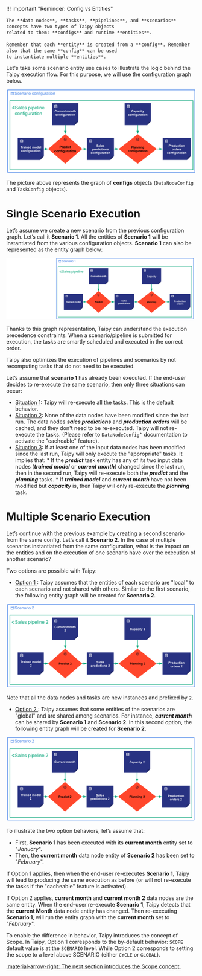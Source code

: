 !!! important "Reminder: Config vs Entities"

    The **data nodes**, **tasks**, **pipelines**, and **scenarios** concepts have two types of Taipy objects
    related to them: **configs** and runtime **entities**.

    Remember that each **entity** is created from a **config**. Remember also that the same **config** can be used
    to instantiate multiple **entities**.

Let's take some scenario entity use cases to illustrate the logic behind the Taipy execution flow. For this purpose,
we will use the configuration graph below.

![Configuration Graph ](../pic/execution_flow_configs.svg)

The picture above represents the graph of **configs** objects (`DataNodeConfig` and `TaskConfig` objects).

# Single Scenario Execution

Let’s assume we create a new scenario from the previous configuration graph. Let’s call it **Scenario 1**. All the
entities of **Scenario 1** will be instantiated from the various configuration objects. **Scenario 1** can also be
represented as the entity graph below:

![Scenario 1 Graph ](../pic/execution_flow_entities.svg)

Thanks to this graph representation, Taipy can understand the execution precedence constraints. When a
scenario/pipeline is submitted for execution, the tasks are smartly scheduled and executed in the correct order.

Taipy also optimizes the execution of pipelines and scenarios by not recomputing tasks that do not need to be executed.

Let’s assume that **scenario 1** has already been executed. If the end-user decides to re-execute the same scenario,
then only three situations can occur:

- <u>Situation 1</u>: Taipy will re-execute all the tasks. This is the default behavior.
- <u>Situation 2</u>: None of the data nodes have been modified since the last run. The data nodes _**sales
  predictions**_ and _**production orders**_ will be cached, and they don't need to be re-executed. Taipy will not
  re-execute the tasks. (Please refer to `DataNodeConfig^` documentation to activate the "cacheable" feature).
- <u>Situation 3</u>: If at least one of the input data nodes has been modified since the last run, Taipy will only
  execute the "appropriate" tasks. It implies that:
      * If the _**predict**_ task entity has any of its two input data nodes (_**trained model**_ or _**current
        month**_) changed since the last run, then in the second run, Taipy will re-execute both the _**predict**_
        and the _**planning**_ tasks.
      * If _**trained model**_ and _**current month**_ have not been modified but _**capacity**_ is, then Taipy
        will only re-execute the _**planning**_ task.

# Multiple Scenario Execution

Let’s continue with the previous example by creating a second scenario from the same config. Let’s call it
**Scenario 2**. In the case of multiple scenarios instantiated from the same configuration, what is the impact on
the entities and on the execution of one scenario have over the execution of another scenario?

Two options are possible with Taipy:

- <u> Option 1 </u>:
Taipy assumes that the entities of each scenario are "local" to each scenario and not shared with others. Similar to
the first scenario, the following entity graph will be created for **Scenario 2**.

![Scenario 2 Graph option 1](../pic/execution_flow_entities_2.svg)

Note that all the data nodes and tasks are new instances and prefixed by `2`.

- <u> Option 2 </u>:
Taipy assumes that some entities of the scenarios are "global" and are shared among scenarios. For instance,
_**current month**_ can be shared by **Scenario 1** and **Scenario 2**. In this second option, the following entity
graph will be created for **Scenario 2**.

![Scenario 2 Graph option 2 ](../pic/execution_flow_entities_2_global_month.svg)

To illustrate the two option behaviors, let’s assume that:

- First, **Scenario 1** has been executed with its **current month** entity set to "_January_".
- Then, the **current month** data node entity of **Scenario 2** has been set to "_February_".

If Option 1 applies, then when the end-user re-executes **Scenario 1**, Taipy will lead to producing the same execution
as before (or will not re-execute the tasks if the "cacheable" feature is activated).

If Option 2 applies, **current month** and **current month 2**  data nodes are the same entity. When the end–user
re-execute **Scenario 1**, Taipy detects that the **current Month** data node entity has changed. Then re-executing
**Scenario 1**, will run the entity graph with the **current month** set to "_February_".

To enable the difference in behavior, Taipy introduces the concept of Scope. In Taipy, Option 1 corresponds to the
by-default behavior: `SCOPE` default value is at the `SCENARIO` level. While Option 2 corresponds to setting the scope
to a level above SCENARIO (either `CYCLE` or `GLOBAL`).

[:material-arrow-right: The next section introduces the Scope concept.](scope.md)
